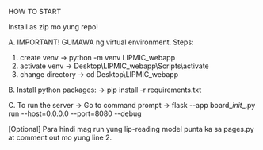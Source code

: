 HOW TO START

Install as zip mo yung repo!

A. IMPORTANT! GUMAWA ng virtual environment. Steps:
   1. create venv -> python -m venv LIPMIC_webapp
   2. activate venv -> Desktop\LIPMIC_webapp\Scripts\activate
   3. change directory -> cd Desktop\LIPMIC_webapp

B. Install python packages:
        -> pip install -r requirements.txt

C. To run the server
        -> Go to command prompt
        -> flask --app board\__init__.py run --host=0.0.0.0 --port=8080 --debug

[Optional] Para hindi mag run yung lip-reading model punta ka sa pages.py at comment out mo yung line 2.
